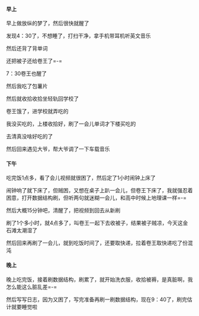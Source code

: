 #### 早上

早上做放纵的梦了，然后很快就醒了

发现4：30了，不想睡了，打扫干净，拿手机带耳机听英文音乐

然后还背了背单词

还把被子还给卷王了=-=

7：30卷王也醒了

然后我吃了包薯片

然后就收拾收拾坐轻轨回学校了

卷王饿了，进学校就弄吃的

我没买吃的，上楼收拾好，刷了一会儿单词才下楼买吃的

去清真没啥好吃的了

然后回来遇见大爷，帮大爷调了一下车载音乐

#### 下午

吃完饭1点多，看了会儿视频就很困了，然后定了1小时闹钟上床了

闹钟响了就下床了，但贼困，又想在桌子上趴一会儿，但卷王下床了，我就强忍着困意，打开数据结构刷，但听两句就迷糊一会儿，和高中时候上地理课一样=-=

然后大概15分钟吧，清醒了，把视频到回去从新刷

刷了1个多小时，就4点多了，叫卷王一起下去收被子，结果被子贼凉，今天这金石滩太潮湿了

然后回来再刷了一会儿，就到吃饭时间了，还要取快递，拉着卷王取快递吃了份混沌

#### 晚上

晚上吃完饭，接着刷数据结构，刷累了，就开始洗衣服，收拾被褥，是真脏啊，我怎么能这么脏乱差=-=

然后写写日志，因为又困了，写完准备再刷一刷数据结构，现在9：40了，刷完估计就要睡觉啦

